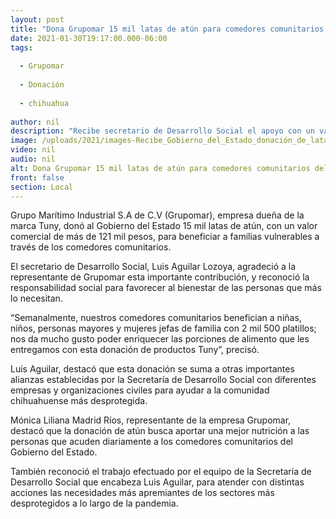 ```yaml
---
layout: post
title: "Dona Grupomar 15 mil latas de atún para comedores comunitarios del Estado"
date: 2021-01-30T19:17:00.000-06:00
tags:
  
  - Grupomar
  
  - Donación
  
  - chihuahua
  
author: nil
description: "Recibe secretario de Desarrollo Social el apoyo con un valor comercial superior a 121 mil pesos; enriquecerá los 2 mil 500 platillos que se entregan semanalmente a familias vulnerables"
image: /uploads/2021/images-Recibe_Gobierno_del_Estado_donación_de_latas_de_atún_2.jpg
video: nil
audio: nil
alt: Dona Grupomar 15 mil latas de atún para comedores comunitarios del Estado
front: false
section: Local
---
```


Grupo Marítimo Industrial S.A de C.V (Grupomar), empresa dueña de la marca Tuny, donó al Gobierno del Estado 15 mil latas de atún, con un valor comercial de más de 121 mil pesos, para beneficiar a familias vulnerables a través de los comedores comunitarios.

El secretario de Desarrollo Social, Luis Aguilar Lozoya, agradeció a la representante de Grupomar esta importante contribución, y reconoció la responsabilidad social para favorecer al bienestar de las personas que más lo necesitan. 

“Semanalmente, nuestros comedores comunitarios benefician a niñas, niños, personas mayores y mujeres jefas de familia con 2 mil 500 platillos; nos da mucho gusto poder enriquecer las porciones de alimento que les entregamos con esta donación de productos Tuny”, precisó.

Luis Aguilar, destacó que esta donación se suma a otras importantes alianzas establecidas por la Secretaría de Desarrollo Social con diferentes empresas y organizaciones civiles para ayudar a la comunidad chihuahuense más desprotegida.

Mónica Liliana Madrid Ríos, representante de la empresa Grupomar, destacó que la donación de atún busca aportar una mejor nutrición a las personas que acuden diariamente a los comedores comunitarios del Gobierno del Estado.

También reconoció el trabajo efectuado por el equipo de la Secretaría de Desarrollo Social que encabeza Luis Aguilar, para atender con distintas acciones las necesidades más apremiantes de los sectores más desprotegidos a lo largo de la pandemia.